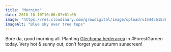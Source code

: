 ```yaml
---
title: "Morning"
date: 2018-10-10T10:06:07+01:00
image: "https://res.cloudinary.com/growdigital/image/upload/v1544361538/trees-31346729888.jpg"
imageAlt: "Blue sky over tree tops"
---
```


Bore da, good morning all. Planting [Glechoma hederacea](https://pfaf.org/user/Plant.aspx?LatinName=Glechoma+hederacea) in #ForestGarden today. Very hot & sunny out, don’t forget your autumn sunscreen!
